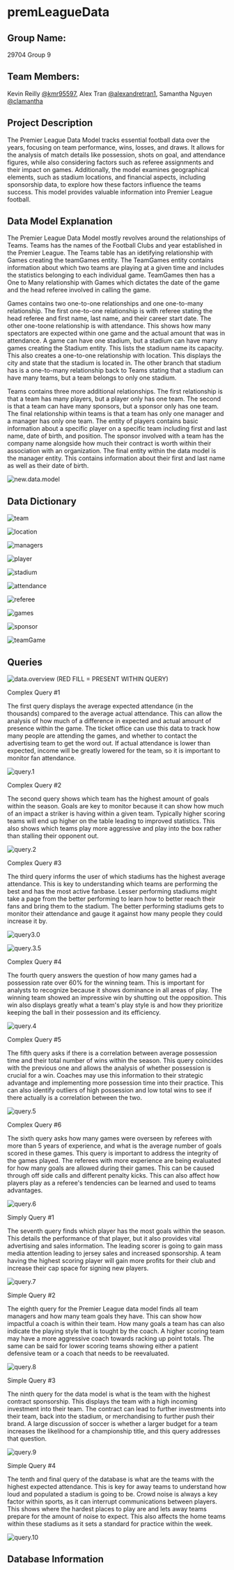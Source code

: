 # premLeagueData

## Group Name:
29704 Group 9

## Team Members:
Kevin Reilly [@kmr95597](https://www.github.com/kmr95597),
Alex Tran [@alexandretran1](https://www.github.com/alexandretran1),
Samantha Nguyen [@clamantha](https://www.github.com/clamantha)

## Project Description 

The Premier League Data Model tracks essential football data over the years, focusing on team performance, wins, losses, and draws. It allows for the analysis of match details like possession, shots on goal, and attendance figures, while also considering factors such as referee assignments and their impact on games. Additionally, the model examines geographical elements, such as stadium locations, and financial aspects, including sponsorship data, to explore how these factors influence the teams success. This model provides valuable information into Premier League football.

## Data Model Explanation

The Premier League Data Model mostly revolves around the relationships of Teams. Teams has the names of the Football Clubs and year established in the Premier League. The Teams table has an idetifying relationship with Games creating the teamGames entity. The TeamGames entity contains information about which two teams are playing at a given time and includes the statistics belonging to each individual game. TeamGames then has a One to Many relationship with Games which dictates the date of the game and the head referee involved in calling the game. 

Games contains two one-to-one relationships and one one-to-many relationship. The first one-to-one relationship is with referee stating the head referee and first name, last name, and their career start date. The other one-toone relationship is with attendance. This shows how many spectators are expected within one game and the actual amount that was in attendance. A game can have one stadium, but a stadium can have many games creating the Stadium entity. This lists the stadium name its capacity. This also creates a one-to-one relationship with location. This displays the city and state that the stadium is located in. The other branch that stadium has is a one-to-many relationship back to Teams stating that a stadium can have many teams, but a team belongs to only one stadium.

Teams contains three more additional relationships. The first relationship is that a team has many players, but a player only has one team. The second is that a team can have many sponsors, but a sponsor only has one team. The final relationship within teams is that a team has only one manager and a manager has only one team. The entity of players contains basic information about a specific player on a specific team including first and last name, date of birth, and position. The sponsor involved with a team has the company name alongside how much their contract is worth within their association with an organization. The final entity within the data model is the manager entity. This contains information about their first and last name as well as their date of birth.

![new.data.model](https://github.com/user-attachments/assets/82f4356b-e8d1-4b76-a93b-efc141f4934e)

## Data Dictionary

![team](https://github.com/user-attachments/assets/d4c529b2-1076-4c5b-b02a-fd96f599d602)

![location](https://github.com/user-attachments/assets/7c129072-6e4c-42d4-bd61-aaabd1823ffb)

![managers](https://github.com/user-attachments/assets/3e99e7f6-d93d-48af-93f4-2ea447dc876b)

![player](https://github.com/user-attachments/assets/4fd97ee8-d8c9-4c24-b980-0072d79c3eaa)

![stadium](https://github.com/user-attachments/assets/189f0864-5c75-47ea-bc16-ef5b347bc566)

![attendance](https://github.com/user-attachments/assets/c7d42745-dfde-4f22-a3d3-cf8243b90a0f)

![referee](https://github.com/user-attachments/assets/3cb14c8e-1c0e-4867-aacf-1487806b9fd6)

![games](https://github.com/user-attachments/assets/71780570-1ce9-4f1b-95e4-cf4e22dba80f)

![sponsor](https://github.com/user-attachments/assets/37ad841a-a2f2-4cd7-9c73-fb4de94aa404)

![teamGame](https://github.com/user-attachments/assets/93abfca9-fb13-4bfa-990b-15591e01f834)

## Queries

![data.overview](https://github.com/user-attachments/assets/958d4f54-3ec2-4a5a-a385-01580eafe82a)
(RED FILL = PRESENT WITHIN QUERY)

Complex Query #1

The first query displays the average expected attendance (in the thousands) compared to the average actual attendance. This can allow the analysis of how much of a difference in expected and actual amount of presence within the game. The ticket office can use this data to track how many people are attending the games, and whether to contact the advertising team to get the word out. If actual attendance is lower than expected, income will be greatly lowered for the team, so it is important to monitor fan attendance.

![query.1](https://github.com/user-attachments/assets/5c3113f6-2f97-42bd-a92d-0ad32105e8e6)

Complex Query #2

The second query shows which team has the highest amount of goals within the season. Goals are key to monitor because it can show how much of an impact a striker is having within a given team. Typically higher scoring teams will end up higher on the table leading to improved statistics. This also shows which teams play more aggressive and play into the box rather than stalling their opponent out.

![query.2](https://github.com/user-attachments/assets/ee9a0d7c-6121-45f5-ba42-bd18adbaa590)

Complex Query #3

The third query informs the user of which stadiums has the highest average attendance. This is key to understanding which teams are performing the best and has the most active fanbase. Lesser performing stadiums  might take a page from the better performing to learn how to better reach their fans and bring them to the stadium. The better performing stadiums gets to monitor their attendance and gauge it against how many people they could increase it by.

![query3.0](https://github.com/user-attachments/assets/280d46c5-0134-4982-8b63-e7f2474926d0)

![query.3.5](https://github.com/user-attachments/assets/9abb425a-74e9-435d-af8c-a9d79fcbc2f1)

Complex Query #4

The fourth query answers the question of how many games had a possession rate over 60% for the winning team. This is important for analysts to recognize because it shows dominance in all areas of play. The winning team showed an impressive win by shutting out the opposition. This win also displays greatly what a team's play style is and how they prioritize keeping the ball in their possession and its efficiency. 

![query.4](https://github.com/user-attachments/assets/27b43bf9-0b11-4a69-9d19-0cfc8334a1c3)

Complex Query #5

The fifth query asks if there is a correlation between average possession time and their total number of wins within the season. This query coincides with the previous one and allows the analysis of whether possession is crucial for a win. Coaches may use this information to their strategic advantage and implementing more possession time into their practice. This can also identify outliers of high possession and low total wins to see if there actually is a correlation between the two. 

![query.5](https://github.com/user-attachments/assets/08e34aea-0382-44cf-8e72-e81b5775f102)

Complex Query #6 

The sixth query asks how many games were overseen by referees with more than 5 years of experience, and what is the average number of goals scored in these games. This query is important to address the integrity of the games played. The referees with more experience are being evaluated for how many goals are allowed during their games. This can be caused through off side calls and different penalty kicks. This can also affect how players play as a referee's tendencies can be learned and used to teams advantages.


![query.6](https://github.com/user-attachments/assets/9bfba032-6629-47a3-a0fd-2efef139719f)

Simply Query #1

The seventh query finds which player has the most goals within the season. This details the performance of that player, but it also provides vital advertising and sales information. The leading scorer is going to gain mass media attention leading to jersey sales and increased sponsorship. A team having the highest scoring player will gain more profits for their club and increase their cap space for signing new players.

![query.7](https://github.com/user-attachments/assets/d008db7b-777b-4a73-a4af-fc70882cd2e1)

Simple Query #2

The eighth query for the Premier League data model finds all team managers and how many team goals they have. This can show how impactful a coach is within their team. How many goals a team has can also indicate the playing style that is tought by the coach. A higher scoring team may have a more aggressive coach towards racking up point totals. The same can be said for lower scoring teams showing either a patient defensive team or a coach that needs to be reevaluated.

![query.8](https://github.com/user-attachments/assets/5bba5cd2-6932-4c38-9ff8-63ef53ade064)

Simple Query #3

The ninth query for the data model is what is the team with the highest contract sponsorship. This displays the team with a high incoming investment into their team. The contract can lead to further investments into their team, back into the stadium, or merchandising to further push their brand. A large discussion of soccer is whether a larger budget for a team increases the likelihood for a championship title, and this query addresses that question.

![query.9](https://github.com/user-attachments/assets/652fcf58-3247-4ab1-a4f0-997941c6f4e5)


Simple Query #4

The tenth and final query of the database is what are the teams with the highest expected attendance. This is key for away teams to understand how loud and populated a stadium is going to be. Crowd noise is always a key factor within sports, as it can interrupt communications between players. This shows where the hardest places to play are and lets away teams prepare for the amount of noise to expect. This also affects the home teams within these stadiums as it sets a standard for practice within the week.

![query.10](https://github.com/user-attachments/assets/d55d3689-e0a5-4799-aedd-87976f5959f2)


## Database Information






